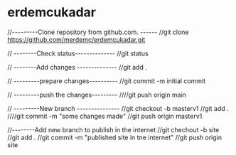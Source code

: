 # erdemcukadar
//---------Clone repository from github.com. ------
//git clone https://github.com/merdemc/erdemcukadar.git

// --------Check status--------------
//git status

// --------Add changes --------------
//git add .

// ---------prepare changes----------
//git commit -m initial commit

// ---------push the changes---------
////git push origin main

// ---------New branch ---------------
//git checkout -b masterv1
//git add .
////git commit -m "some changes made"
//git push origin masterv1

//--------Add new branch to publish in the internet
//git chechout -b site
//git add .
//git commit -m "published site in tne internet"
//git push origin site